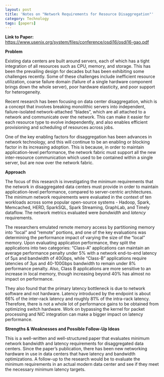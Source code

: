 ```yaml
---
layout: post
title: 'Notes on "Network Requirements for Resource Disaggregation"'
category: Technology
tags: [papers]
---
```


**Link to Paper:** <https://www.usenix.org/system/files/conference/osdi16/osdi16-gao.pdf>

**Problem**

Existing data centers are built around servers, each of which has a tight integration of all resources such as CPU, memory, and storage. This has been the prevailing design for decades but has been exhibiting some challenges recently. Some of these challenges include inefficient resource utilization, coarse failure domain (failure of a single hardware component brings down the whole server), poor hardware elasticity, and poor support for heterogeneity.

Recent research has been focusing on data center disaggregation, which is a concept that involves breaking monolithic servers into independent, failure-isolated network-attached “blades”, which are all attached to a network and communicate over the network. This can make it easier for each resource type to evolve independently, and also enables efficient provisioning and scheduling of resources across jobs.

One of the key enabling factors for disaggregation has been advances in network technology, and this will continue to be an enabling or blocking factor in its increasing adoption. This is because, in order to maintain application-level performance, the network fabric must support all the new inter-resource communication which used to be contained within a single server, but are now over the network fabric.

**Approach**

The focus of this research is investigating the minimum requirements that the network in disaggregated data centers must provide in order to maintain application-level performance, compared to server-centric architectures. The minimum network requirements were evaluated in the context of ten workloads across some popular open-source systems \- Hadoop, Spark, Memcached, HERD, SparkSQL, Spark Streaming, GraphLab, and Timely dataflow. The network metrics evaluated were *bandwidth* and *latency* requirements.

The researchers emulated remote memory access by partitioning memory into “local” and “remote” portions, and one of the key evaluations was determining the performance impact of varying the size of the “local” memory. Upon evaluating application performance, they split the applications into two categories: “Class-A” applications can maintain an average performance penalty under 5% with a network end-to-end latency of 5µs and bandwidth of 40Gbps, while “Class-B” applications require latencies of 3µs and 40-100Gbps bandwidth to remain under 8% performance penalty. Also, Class B applications are more sensitive to an increase in local memory, though increasing beyond 40% has almost no impact on performance.

They also found that the primary latency bottleneck is due to network software and not hardware. Latency introduced by the endpoint is about 66% of the inter-rack latency and roughly 81% of the intra-rack latency. Therefore, there is not a whole lot of performance gains to be obtained from optimizing switch hardware. Work on bypassing the kernel for packet processing and NIC integration can make a bigger impact on latency performance.

**Strengths & Weaknesses and Possible Follow-Up Ideas**

This is a well-written and well-structured paper that evaluates minimum network bandwidth and latency requirements for disaggregated data centers. Since the paper’s publication, there has been new networking hardware in use in data centers that have latency and bandwidth optimizations. A follow-up to the research would be to evaluate the minimum requirements in an actual modern data center and see if they meet the necessary minimum latency targets.
